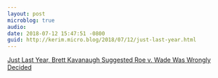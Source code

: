 ```yaml
---
layout: post
microblog: true
audio: 
date: 2018-07-12 15:47:51 -0800
guid: http://kerim.micro.blog/2018/07/12/just-last-year.html
---
```

[Just Last Year, Brett Kavanaugh Suggested Roe v. Wade Was Wrongly Decided](https://www.thedailybeast.com/just-last-year-brett-kavanaugh-suggested-roe-v-wade-was-wrongly-decided)
